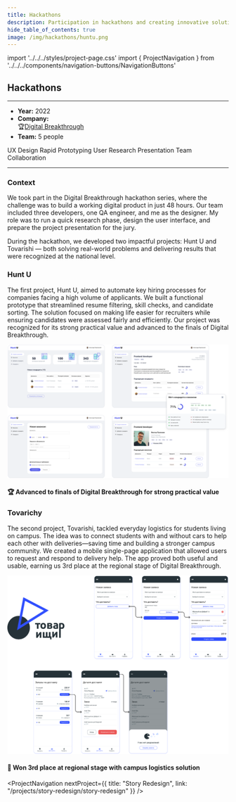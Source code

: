```yaml
---
title: Hackathons
description: Participation in hackathons and creating innovative solutions under time constraints
hide_table_of_contents: true
image: /img/hackathons/huntu.png
---
```


import '../../../styles/project-page.css'
import { ProjectNavigation } from '../../../components/navigation-buttons/NavigationButtons'

<article className="container">

<div className="section-margin">

# Hackathons
---

<div className="project-details">
  <div className="project-details-column">
    <ul>
      <li><strong>Year:</strong> 2022</li>
      <li><strong>Company:</strong> <div className="company-info"><span className="company-logo">🏆</span><a href="https://leadersofdigital.ru/" target="_blank">Digital Breakthrough</a></div></li>
      <li><strong>Team:</strong> 5 people</li>
    </ul>
  </div>
  <div className="project-details-column">
    <div className="tags">
      <span className="tag">UX Design</span>
      <span className="tag">Rapid Prototyping</span>
      <span className="tag">User Research</span>
      <span className="tag">Presentation</span>
      <span className="tag">Team Collaboration</span>
    </div>
  </div>
</div>

---

</div>

<section className="section-margin">

### Context

We took part in the Digital Breakthrough hackathon series, where the challenge was to build a working digital product in just 48 hours. 
Our team included three developers, one QA engineer, and me as the designer. My role was to run a quick research phase, design the user interface, and prepare the project presentation for the jury. 

During the hackathon, we developed two impactful projects: Hunt U and Tovarishi — both solving real-world problems and delivering results that were recognized at the national level.
</section>

<section className="section-margin">

### Hunt U
  The first project, Hunt U, aimed to automate key hiring processes for companies facing a high volume of applicants. We built a functional prototype that streamlined resume filtering, skill checks, and candidate sorting. The solution focused on making life easier for recruiters while ensuring candidates were assessed fairly and efficiently. Our project was recognized for its strong practical value and advanced to the finals of Digital Breakthrough.
  
<div className="columns">
  <div>
    <img src="/img/hackathons/huntu.png" alt="Hunt U Project" className="image"/>
  </div>
</div>

 <div className="highlight">
  
  #### 🏆 Advanced to finals of Digital Breakthrough for strong practical value
  
  </div>
  
</section>

<section className="section-margin">

### Tovarichy

The second project, Tovarishi, tackled everyday logistics for students living on campus. The idea was to connect students with and without cars to help each other with deliveries—saving time and building a stronger campus community. We created a mobile single-page application that allowed users to request and respond to delivery help. The app proved both useful and usable, earning us 3rd place at the regional stage of Digital Breakthrough.

<div className="columns">
  <div>
    <img src="/img/hackathons/Tovarichi.png" alt="Tovarichi Project" className="image"/>
  </div>
</div>

 <div className="highlight">
  
  #### 🥉 Won 3rd place at regional stage with campus logistics solution
  
  </div>

</section>


<ProjectNavigation nextProject={{ title: "Story Redesign", link: "/projects/story-redesign/story-redesign" }} />

</article>